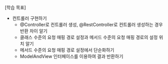 [학습 목표]
- 컨트롤러 구현하기
	- @Controller로 컨트롤러 생성, @RestController로 컨트롤러 생성하는 경우 반환 차이 알기
	- 클래스 수준의 요청 매핑 경로 설정과 메서드 수준의 요청 매핑 경로의 설정 위치 알기
	- 메서드 수준의 요청 매핑 경로 설정에서 단순화하기
	- ModelAndView 인터페이스를 이용하여 결과 반환하기

